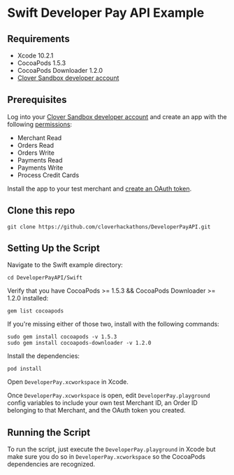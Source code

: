 # Swift Developer Pay API Example

## Requirements

- Xcode 10.2.1  
- CocoaPods 1.5.3
- CocoaPods Downloader 1.2.0 
- [Clover Sandbox developer account](https://sandbox.dev.clover.com/developers)

## Prerequisites

Log into your [Clover Sandbox developer account](https://sandbox.dev.clover.com/developers) and create an app with the following [permissions](https://docs.clover.com/clover-platform/docs/permissions):
* Merchant Read
* Orders Read
* Orders Write
* Payments Read
* Payments Write
* Process Credit Cards

Install the app to your test merchant and [create an OAuth token](https://docs.clover.com/clover-platform/docs/using-oauth-20).

## Clone this repo

```
git clone https://github.com/cloverhackathons/DeveloperPayAPI.git
```

## Setting Up the Script

Navigate to the Swift example directory:

```
cd DeveloperPayAPI/Swift
```

Verify that you have CocoaPods >= 1.5.3 && CocoaPods Downloader >= 1.2.0 installed:

```
gem list cocoapods
```

If you're missing either of those two, install with the following commands:

```
sudo gem install cocoapods -v 1.5.3
sudo gem install cocoapods-downloader -v 1.2.0
```

Install the dependencies:

```
pod install
```

Open `DeveloperPay.xcworkspace` in Xcode.

Once `DeveloperPay.xcworkspace` is open, edit `DeveloperPay.playground` config variables to include your own test Merchant ID, an Order ID belonging to that Merchant, and the OAuth token you created.

## Running the Script

To run the script, just execute the `DeveloperPay.playground` in Xcode but make sure you do so in `DeveloperPay.xcworkspace` so the CocoaPods dependencies are recognized.
